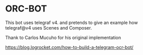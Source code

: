 # ORC-BOT

This bot uses telegraf v4. and pretends to give an example how telegraf@v4 uses Scenes and Composer.

Thank to Carlos Mucuho for his original implementation

https://blog.logrocket.com/how-to-build-a-telegram-ocr-bot/